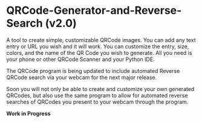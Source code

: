 # QRCode-Generator-and-Reverse-Search (v2.0)
A tool to create simple, customizable QRCode images. You can add any text entry or URL you wish and it will work. You can customize the entry, size, colors, and the name of the QR Code you wish to generate. All you need is your phone or other QRCode Scanner and your Python IDE.

The QRCode program is being updated to include automated Reverse QRCode search via your webcam for the next major release. 

Soon you will not only be able to create and customize your own generated QRCodes, but also use the same program to allow for automated reverse searches of QRCodes you present to your webcam through the program.

**Work in Progress**

